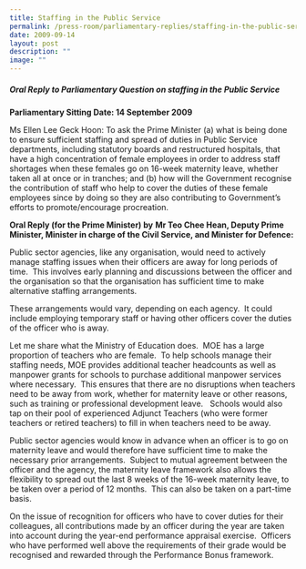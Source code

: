 ```yaml
---
title: Staffing in the Public Service
permalink: /press-room/parliamentary-replies/staffing-in-the-public-service/
date: 2009-09-14
layout: post
description: ""
image: ""
---
```

##### Oral Reply to Parliamentary Question on staffing in the Public Service

**Parliamentary Sitting Date: 14 September 2009**

Ms Ellen Lee Geck Hoon: To ask the Prime Minister (a) what is being done to ensure sufficient staffing and spread of duties in Public Service departments, including statutory boards and restructured hospitals, that have a high concentration of female employees in order to address staff shortages when these females go on 16-week maternity leave, whether taken all at once or in tranches; and (b) how will the Government recognise the contribution of staff who help to cover the duties of these female employees since by doing so they are also contributing to Government’s efforts to promote/encourage procreation.

**Oral Reply (for the Prime Minister) by** **Mr Teo Chee Hean, Deputy Prime Minister, Minister in charge of the Civil Service, and Minister for Defence:**

Public sector agencies, like any organisation, would need to actively manage staffing issues when their officers are away for long periods of time.  This involves early planning and discussions between the officer and the organisation so that the organisation has sufficient time to make alternative staffing arrangements.

These arrangements would vary, depending on each agency.  It could include employing temporary staff or having other officers cover the duties of the officer who is away.

Let me share what the Ministry of Education does.  MOE has a large proportion of teachers who are female.  To help schools manage their staffing needs, MOE provides additional teacher headcounts as well as manpower grants for schools to purchase additional manpower services where necessary.  This ensures that there are no disruptions when teachers need to be away from work, whether for maternity leave or other reasons, such as training or professional development leave.   Schools would also tap on their pool of experienced Adjunct Teachers (who were former teachers or retired teachers) to fill in when teachers need to be away.

Public sector agencies would know in advance when an officer is to go on maternity leave and would therefore have sufficient time to make the necessary prior arrangements.  Subject to mutual agreement between the officer and the agency, the maternity leave framework also allows the flexibility to spread out the last 8 weeks of the 16-week maternity leave, to be taken over a period of 12 months.  This can also be taken on a part-time basis.

On the issue of recognition for officers who have to cover duties for their colleagues, all contributions made by an officer during the year are taken into account during the year-end performance appraisal exercise.  Officers who have performed well above the requirements of their grade would be recognised and rewarded through the Performance Bonus framework.